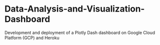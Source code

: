 # Data-Analysis-and-Visualization-Dashboard
Development and deployment of a Plotly Dash dashboard on Google Cloud Platform (GCP) and Heroku
